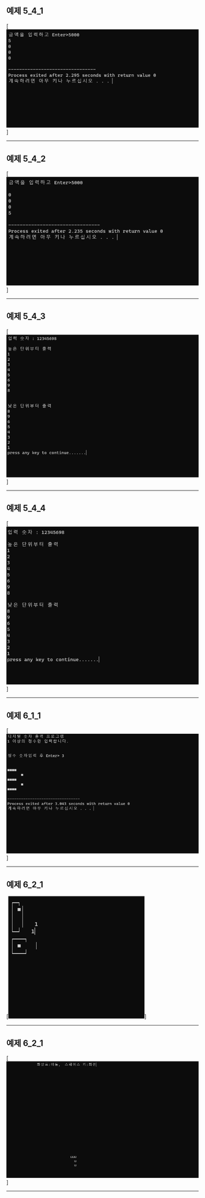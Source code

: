 ## 예제 5_4_1

[![옥토캣](./img/number.png)]

- - -
## 예제 5_4_2

[![옥토캣](./img/number1.png)]

- - -

## 예제 5_4_3

[![옥토캣](./img/number2.png)]

- - -

## 예제 5_4_4

[![옥토캣](./img/number3.png)]

- - -

## 예제 6_1_1

[![옥토캣](./img/number4.png)]

- - -

## 예제 6_2_1

[![옥토캣](./img/number5.png)]

- - -

## 예제 6_2_1

[![옥토캣](./img/number6.png)]

- - -
